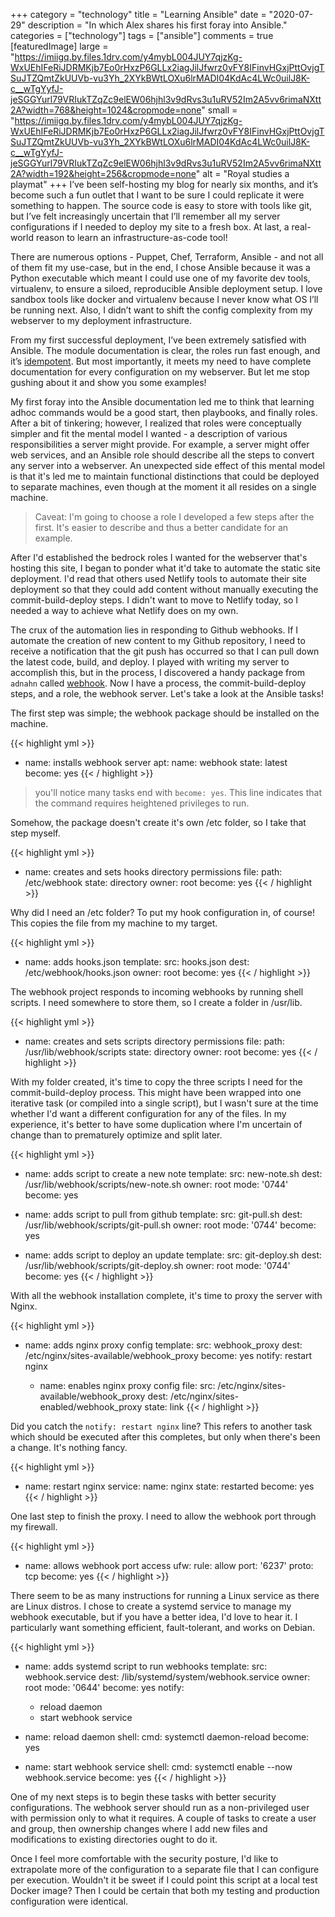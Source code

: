+++
category = "technology"
title = "Learning Ansible"
date = "2020-07-29"
description = "In which Alex shares his first foray into Ansible."
categories = ["technology"]
tags = ["ansible"]
comments = true
[featuredImage]
  large = "https://imiigq.by.files.1drv.com/y4mybL004JUY7qjzKg-WxUEhIFeRiJDRMKjb7Eo0rHxzP6GLLx2iagJilJfwrz0vFY8IFinvHGxjPttOvjgTSuJTZQmtZkUUVb-vu3Yh_2XYkBWtLOXu6lrMADI04KdAc4LWc0uilJ8K-c__wTgYyfJ-jeSGGYurl79VRIukTZqZc9elEW06hjhl3v9dRvs3u1uRV52Im2A5vv6rimaNXtt2A?width=768&height=1024&cropmode=none"
  small = "https://imiigq.by.files.1drv.com/y4mybL004JUY7qjzKg-WxUEhIFeRiJDRMKjb7Eo0rHxzP6GLLx2iagJilJfwrz0vFY8IFinvHGxjPttOvjgTSuJTZQmtZkUUVb-vu3Yh_2XYkBWtLOXu6lrMADI04KdAc4LWc0uilJ8K-c__wTgYyfJ-jeSGGYurl79VRIukTZqZc9elEW06hjhl3v9dRvs3u1uRV52Im2A5vv6rimaNXtt2A?width=192&height=256&cropmode=none"
  alt   = "Royal studies a playmat"
+++
I’ve been self-hosting my blog for nearly six months, and it’s become such a fun outlet that I want to be sure I could replicate it were something to happen. The source code is easy to store with tools like git, but I’ve felt increasingly uncertain that I’ll remember all my server configurations if I needed to deploy my site to a fresh box. At last, a real-world reason to learn an infrastructure-as-code tool!

There are numerous options - Puppet, Chef, Terraform, Ansible - and not all of them fit my use-case, but in the end, I chose Ansible because it was a Python executable which meant I could use one of my favorite dev tools, virtualenv, to ensure a siloed, reproducible Ansible deployment setup. I love sandbox tools like docker and virtualenv because I never know what OS I’ll be running next. Also, I didn’t want to shift the config complexity from my webserver to my deployment infrastructure.

From my first successful deployment, I’ve been extremely satisfied with Ansible. The module documentation is clear, the roles run fast enough, and it’s [idempotent](https://www.wordnik.com/words/idempotent). But most importantly, it meets my need to have complete documentation for every configuration on my webserver. But let me stop gushing about it and show you some examples!

My first foray into the Ansible documentation led me to think that learning adhoc commands would be a good start, then playbooks, and finally roles. After a bit of tinkering; however, I realized that roles were conceptually simpler and fit the mental model I wanted - a description of various responsibilities a server might provide. For example, a server might offer web services, and an Ansible role should describe all the steps to convert any server into a webserver. An unexpected side effect of this mental model is that it's led me to maintain functional distinctions that could be deployed to separate machines, even though at the moment it all resides on a single machine.

> Caveat: I'm going to choose a role I developed a few steps after the first. It's easier to describe and thus a better candidate for an example.

After I'd established the bedrock roles I wanted for the webserver that's hosting this site, I began to ponder what it'd take to automate the static site deployment. I'd read that others used Netlify tools to automate their site deployment so that they could add content without manually executing the commit-build-deploy steps. I didn't want to move to Netlify today, so I needed a way to achieve what Netlify does on my own.

The crux of the automation lies in responding to Github webhooks. If I automate the creation of new content to my Github repository, I need to receive a notification that the git push has occurred so that I can pull down the latest code, build, and deploy. I played with writing my server to accomplish this, but in the process, I discovered a handy package from `adnahn` called [webhook](https://github.com/adnanh/webhook). Now I have a process, the commit-build-deploy steps, and a role, the webhook server. Let's take a look at the Ansible tasks!

The first step was simple; the webhook package should be installed on the machine.

{{< highlight yml >}}
- name: installs webhook server
  apt:
    name: webhook
    state: latest
  become: yes
{{< / highlight >}}

> you'll notice many tasks end with `become: yes`. This line indicates that the command requires heightened privileges to run.

Somehow, the package doesn't create it's own /etc folder, so I take that step myself.

{{< highlight yml >}}
- name: creates and sets hooks directory permissions
  file:
    path: /etc/webhook
    state: directory
    owner: root
  become: yes
{{< / highlight >}}

Why did I need an /etc folder? To put my hook configuration in, of course! This copies the file from my machine to my target.

{{< highlight yml >}}
- name: adds hooks.json
  template:
    src: hooks.json
    dest: /etc/webhook/hooks.json
    owner: root
  become: yes
{{< / highlight >}}

The webhook project responds to incoming webhooks by running shell scripts. I need somewhere to store them, so I create a folder in /usr/lib.

{{< highlight yml >}}
- name: creates and sets scripts directory permissions
  file:
    path: /usr/lib/webhook/scripts
    state: directory
    owner: root
  become: yes
{{< / highlight >}}

With my folder created, it's time to copy the three scripts I need for the commit-build-deploy process. This might have been wrapped into one iterative task (or compiled into a single script), but I wasn't sure at the time whether I'd want a different configuration for any of the files. In my experience, it's better to have some duplication where I'm uncertain of change than to prematurely optimize and split later.

{{< highlight yml >}}
- name: adds script to create a new note
  template:
    src: new-note.sh
    dest: /usr/lib/webhook/scripts/new-note.sh
    owner: root
    mode: '0744'
  become: yes

- name: adds script to pull from github
  template:
    src: git-pull.sh
    dest: /usr/lib/webhook/scripts/git-pull.sh
    owner: root
    mode: '0744'
  become: yes

- name: adds script to deploy an update
  template:
    src: git-deploy.sh
    dest: /usr/lib/webhook/scripts/git-deploy.sh
    owner: root
    mode: '0744'
  become: yes
{{< / highlight >}}

With all the webhook installation complete, it's time to proxy the server with Nginx.

{{< highlight yml >}}
- name: adds nginx proxy config
  template:
    src: webhook_proxy
    dest: /etc/nginx/sites-available/webhook_proxy
  become: yes
  notify: restart nginx

  - name: enables nginx proxy config
  file:
    src: /etc/nginx/sites-available/webhook_proxy
    dest: /etc/nginx/sites-enabled/webhook_proxy
    state: link
{{< / highlight >}}

Did you catch the `notify: restart nginx` line? This refers to another task which should be executed after this completes, but only when there's been a change. It's nothing fancy.

{{< highlight yml >}}
- name: restart nginx
  service:
    name: nginx
    state: restarted
  become: yes
{{< / highlight >}}

One last step to finish the proxy. I need to allow the webhook port through my firewall.

{{< highlight yml >}}
- name: allows webhook port access
  ufw:
    rule: allow
    port: '6237'
    proto: tcp
  become: yes
{{< / highlight >}}

There seem to be as many instructions for running a Linux service as there are Linux distros. I chose to create a systemd service to manage my webhook executable, but if you have a better idea, I'd love to hear it. I particularly want something efficient, fault-tolerant, and works on Debian.

{{< highlight yml >}}
- name: adds systemd script to run webhooks
  template:
    src: webhook.service
    dest: /lib/systemd/system/webhook.service
    owner: root
    mode: '0644'
  become: yes
  notify:
    - reload daemon
    - start webhook service

- name: reload daemon
  shell:
    cmd: systemctl daemon-reload
  become: yes

- name: start webhook service
  shell:
    cmd: systemctl enable --now webhook.service
  become: yes
{{< / highlight >}}

One of my next steps is to begin these tasks with better security configurations. The webhook server should run as a non-privileged user with permission only to what it requires. A couple of tasks to create a user and group, then ownership changes where I add new files and modifications to existing directories ought to do it.

Once I feel more comfortable with the security posture, I'd like to extrapolate more of the configuration to a separate file that I can configure per execution. Wouldn't it be sweet if I could point this script at a local test Docker image? Then I could be certain that both my testing and production configuration were identical.
